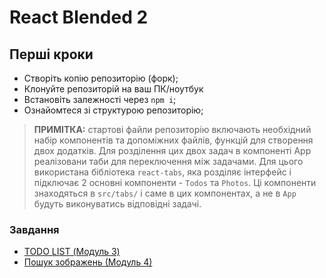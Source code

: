 # React Blended 2

## Перші кроки

- Створіть копію репозиторію (форк);
- Клонуйте репозиторій на ваш ПК/ноутбук
- Встановіть залежності через `npm i`;
- Ознайомтеся зі структурою репозиторію;

> **ПРИМІТКА:** стартові файли репозиторію включають необхідний набір компонентів та допоміжних файлів, функцій для створення двох додатків. Для розділення цих двох задач в компоненті App реалізовани таби для переключення між задачами. Для цього використана бібліотека `react-tabs`, яка розділяє інтерфейс і підключає 2 основні компоненти - `Todos` та `Photos`. Ці компоненти знаходяться в `src/tabs/` і саме в цих компонентах, а не в `App` будуть виконуватись відповідні задачі.

### Завдання

- [TODO LIST (Модуль 3)](/task_1-todos.md)
- [Пошук зображень (Модуль 4)](/task_2-photos.md)
